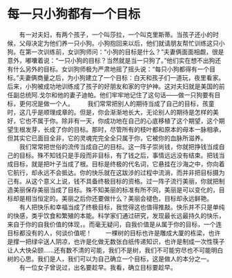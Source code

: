 # 每一只小狗都有一个目标
　　有一对夫妇，有两个孩子，一个叫莎拉，一个叫克里斯蒂。当孩子还小的时候，父母决定为他们养一只小狗。小狗抱回来以后，他们就请朋友帮忙训练这只小狗。在第一次训练前，女训狗师问：“小狗的目标是什么？”夫妻俩面面相觑，很是意外，嘟囔着说：“一只小狗的目标？当然就是当一只狗了。”他们实在想不出狗还有什么另外的目标。女训狗师极为严肃地摇了摇头说：“每只小狗都得有一个目标。”夫妻俩商量之后，为小狗建立了一个目标：白天和孩子们一道玩，夜里看家。后来，小狗被成功地训练成了孩子的好朋友和家的守护神。这对夫妇就是美国的前任副总统阿.戈尔和他的妻子迪帕。他们牢牢地记住了这句话——做一只狗要有目标，更何况是做一个人。 
　　我们常常把别人的期待当成了自己的目标，孩童时，这几乎是顺理成章的。但是，你会渐渐地长大，无论别人的期待是怎样的美好，它也不属于你。除非有一天，你成功地在自己的心底移植了这个期望，这个期望生根发芽，长成了你的目标。那时，尽管所有的枝叶都和原本的母本一脉相承，但其实它已面目全非，它的灵魂完完全全只属于你，它被你的血脉所滋养。 
　　我们常常把世俗的流传当成自己的目标。这一阵子崇尚钱，你就把挣钱当成自己的目标。殊不知钱只是手段而非目标，有了钱之后，事情远远没有结束。把钱当成目标，就是把叶子当成了根。目标是终极的代名词，它悬挂在沙海之中，你向着它航行，却永远不会抵达。你的快乐就在这跋涉的过程中流淌，而并非把目标摄为己有。从这个意义上说，钱不具备终极目标的资格。过一阵子流行美丽，你就把制造美丽保存美丽当成了目标。殊不知美丽的标准有所不同，美丽是可以变化的，目标却是相当恒定的。美丽之后你还要做什么？美丽会褪色，目标却永远鲜艳。 
　　有人把快乐和幸福当成了终极目标，我觉得这也值得推敲。快乐并不只是单纯的快感，类乎饮食和繁殖的本能。科学家们通过研究，发现最长远最持久的快乐，来自于你的自我价值的体现，。而毫无疑问，自我价值是从属于你的目标，一个连目标都没有的人，何谈价值呢！ 
　　一棵树的目标也许是雕成大厦的栋梁，也许是撑一把绿伞送人阴凉，也许是化做无数张白纸传递知识，也许是制成一次性筷子让人大快朵颐……还有数不清的可能，我们不是树，我们不可能穷尽也不可能明白树的心思。我们是人，我们可以为自己确立一个目标，这是做人的本分之一。 
　　有一位女子曾说过，出名要趁早。我看，确立目标要趁早。
 